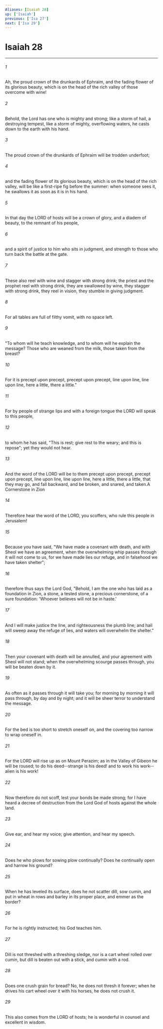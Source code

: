 ```yaml
---
Aliases: [Isaiah 28]
up: ['Isaiah']
previous: ['Isa 27']
next: ['Isa 29']
---
```

# Isaiah 28
***



###### 1 
Ah, the proud crown of the drunkards of Ephraim, and the fading flower of its glorious beauty, which is on the head of the rich valley of those overcome with wine! 

###### 2 
Behold, the Lord has one who is mighty and strong; like a storm of hail, a destroying tempest, like a storm of mighty, overflowing waters, he casts down to the earth with his hand. 

###### 3 
The proud crown of the drunkards of Ephraim will be trodden underfoot; 

###### 4 
and the fading flower of its glorious beauty, which is on the head of the rich valley, will be like a first-ripe fig before the summer: when someone sees it, he swallows it as soon as it is in his hand. 

###### 5 
In that day the LORD of hosts will be a crown of glory, and a diadem of beauty, to the remnant of his people, 

###### 6 
and a spirit of justice to him who sits in judgment, and strength to those who turn back the battle at the gate. 

###### 7 
These also reel with wine and stagger with strong drink; the priest and the prophet reel with strong drink, they are swallowed by wine, they stagger with strong drink, they reel in vision, they stumble in giving judgment. 

###### 8 
For all tables are full of filthy vomit, with no space left. 

###### 9 
"To whom will he teach knowledge, and to whom will he explain the message? Those who are weaned from the milk, those taken from the breast? 

###### 10 
For it is precept upon precept, precept upon precept, line upon line, line upon line, here a little, there a little." 

###### 11 
For by people of strange lips and with a foreign tongue the LORD will speak to this people, 

###### 12 
to whom he has said, "This is rest; give rest to the weary; and this is repose"; yet they would not hear. 

###### 13 
And the word of the LORD will be to them precept upon precept, precept upon precept, line upon line, line upon line, here a little, there a little, that they may go, and fall backward, and be broken, and snared, and taken.A Cornerstone in Zion 

###### 14 
Therefore hear the word of the LORD, you scoffers, who rule this people in Jerusalem! 

###### 15 
Because you have said, "We have made a covenant with death, and with Sheol we have an agreement, when the overwhelming whip passes through it will not come to us, for we have made lies our refuge, and in falsehood we have taken shelter"; 

###### 16 
therefore thus says the Lord God, "Behold, I am the one who has laid as a foundation in Zion, a stone, a tested stone, a precious cornerstone, of a sure foundation: 'Whoever believes will not be in haste.' 

###### 17 
And I will make justice the line, and righteousness the plumb line; and hail will sweep away the refuge of lies, and waters will overwhelm the shelter." 

###### 18 
Then your covenant with death will be annulled, and your agreement with Sheol will not stand; when the overwhelming scourge passes through, you will be beaten down by it. 

###### 19 
As often as it passes through it will take you; for morning by morning it will pass through, by day and by night; and it will be sheer terror to understand the message. 

###### 20 
For the bed is too short to stretch oneself on, and the covering too narrow to wrap oneself in. 

###### 21 
For the LORD will rise up as on Mount Perazim; as in the Valley of Gibeon he will be roused; to do his deed--strange is his deed! and to work his work--alien is his work! 

###### 22 
Now therefore do not scoff, lest your bonds be made strong; for I have heard a decree of destruction from the Lord God of hosts against the whole land. 

###### 23 
Give ear, and hear my voice; give attention, and hear my speech. 

###### 24 
Does he who plows for sowing plow continually? Does he continually open and harrow his ground? 

###### 25 
When he has leveled its surface, does he not scatter dill, sow cumin, and put in wheat in rows and barley in its proper place, and emmer as the border? 

###### 26 
For he is rightly instructed; his God teaches him. 

###### 27 
Dill is not threshed with a threshing sledge, nor is a cart wheel rolled over cumin, but dill is beaten out with a stick, and cumin with a rod. 

###### 28 
Does one crush grain for bread? No, he does not thresh it forever; when he drives his cart wheel over it with his horses, he does not crush it. 

###### 29 
This also comes from the LORD of hosts; he is wonderful in counsel and excellent in wisdom.
